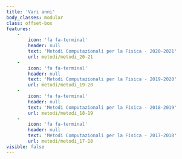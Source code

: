 ```yaml
---
title: 'Vari anni'
body_classes: modular
class: offset-box
features:
    -
        icon: 'fa fa-terminal'
        header: null
        text: 'Metodi Computazionali per la Fisica - 2020-2021'
        url: metodi/metodi_20-21
    -
        icon: 'fa fa-terminal'
        header: null
        text: 'Metodi Computazionali per la Fisica - 2019-2020'
        url: metodi/metodi_19-20
    -
        icon: 'fa fa-terminal'
        header: null
        text: 'Metodi Computazionali per la Fisica - 2018-2019'
        url: metodi/metodi_18-19
    -
        icon: 'fa fa-terminal'
        header: null
        text: 'Metodi Computazionali per la Fisica - 2017-2018'
        url: metodi/metodi_17-18
visible: false
---
```


